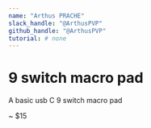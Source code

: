 ```yaml
---
name: "Arthus PRACHE"
slack_handle: "@ArthusPVP"
github_handle: "@ArthusPVP"
tutorial: # none
---
```


# 9 switch macro pad

<!-- Describe your board in 2-3 sentences. What are you making? What will it do? -->
A basic usb C 9 switch macro pad
<!-- How much is it going to cost? -->
~ $15
<!-- Tell us a little bit about your design process. What were some challenges? What helped? ***Totally optional*** -->
